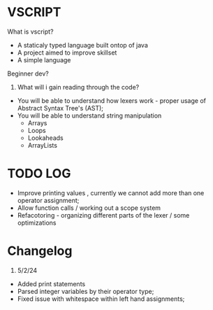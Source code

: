 # VSCRIPT


What is vscript?
- A staticaly typed language built ontop of java
- A project aimed to improve skillset
- A simple language


Beginner dev?

1. What will i gain reading through the code?
 - You will be able to understand how lexers work - proper usage of Abstract Syntax Tree's (AST);
 - You will be able to understand string manipulation 
    - Arrays
    - Loops
    - Lookaheads
    - ArrayLists


# TODO LOG
-  Improve printing values , currently we cannot add more than one operator assignment;
-  Allow function calls  / working out a scope system
-  Refacotoring - organizing different parts of the lexer / some optimizations
# Changelog

1. 5/2/24 
 - Added print statements 
 - Parsed integer variables by their operator type;
 - Fixed issue with whitespace within left hand assignments;
 